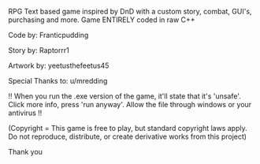 RPG Text based game inspired by DnD with a custom story, combat, GUI's, purchasing and more.
Game ENTIRELY coded in raw C++

Code by:
 Franticpudding
 
Story by:
 Raptorrr1

Artwork by:
 yeetusthefeetus45


Special Thanks to: u/mredding

!! When you run the .exe version of the game, it'll state that it's 'unsafe'. Click more info, press 'run anyway'. Allow the file through windows or your antivirus !!

(Copyright = This game is free to play, but standard copyright laws apply. Do not reproduce, distribute, or create derivative works from this project)

Thank you
